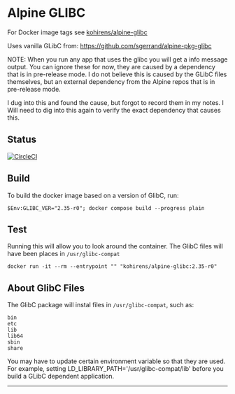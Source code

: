 # Alpine GLIBC

For Docker image tags see [kohirens/alpine-glibc]

Uses vanilla GLibC from: https://github.com/sgerrand/alpine-pkg-glibc

NOTE: When you run any app that uses the glibc you will get a info message
output. You can ignore these for now, they are caused by a dependency that is
in pre-release mode. I do not believe this is caused by the GLibC files
themselves, but an external dependency from the Alpine repos that is in
pre-release mode.

I dug into this and found the cause, but forgot to record them in my notes.
I Will need to dig into this again to verify the exact dependency that causes
this.

## Status

[![CircleCI](https://dl.circleci.com/status-badge/img/gh/kohirens/docker-alpine-glib/tree/main.svg?style=shield&&circle-token=22a87e4d249bd98dece7729b486fd32ffae3c8e0)](https://dl.circleci.com/status-badge/redirect/gh/kohirens/docker-alpine-glib/tree/main)

## Build

To build the docker image based on a version of GlibC, run:

```shell
$Env:GLIBC_VER="2.35-r0"; docker compose build --progress plain
```

## Test

Running this will allow you to look around the container. The GlibC files will
have been places in `/usr/glibc-compat`

```shell
docker run -it --rm --entrypoint "" "kohirens/alpine-glibc:2.35-r0"
```

## About GlibC Files

The GlibC package will instal files in `/usr/glibc-compat`, such as:

```text
bin
etc
lib
lib64
sbin
share
```
You may have to update certain environment variable so that they are used. For
example, setting LD_LIBRARY_PATH='/usr/glibc-compat/lib'
before you build a GLibC dependent application.

---

[kohirens/alpine-glibc]: https://hub.docker.com/repository/docker/kohirens/alpine-glibc
